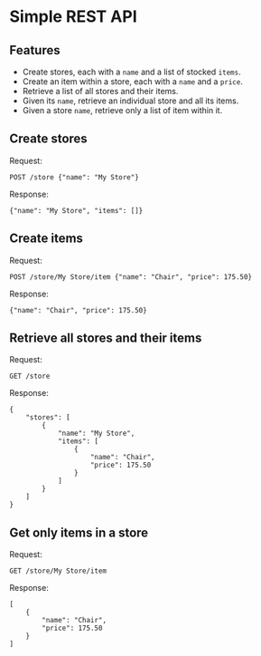 # Simple REST API

## Features

- Create stores, each with a `name` and a list of stocked `items`.
- Create an item within a store, each with a `name` and a `price`.
- Retrieve a list of all stores and their items.
- Given its `name`, retrieve an individual store and all its items.
- Given a store `name`, retrieve only a list of item within it.

## Create stores

Request:
```
POST /store {"name": "My Store"}
```

Response:
```
{"name": "My Store", "items": []}
```

## Create items

Request:
```
POST /store/My Store/item {"name": "Chair", "price": 175.50}
```
Response:
```
{"name": "Chair", "price": 175.50}
```

## Retrieve all stores and their items

Request:
```
GET /store
```
Response:
```
{
    "stores": [
        {
            "name": "My Store",
            "items": [
                {
                    "name": "Chair",
                    "price": 175.50
                }
            ]
        }
    ]
}
```

## Get only items in a store

Request:
```
GET /store/My Store/item
```
Response:
```
[
    {
        "name": "Chair",
        "price": 175.50
    }
]
```